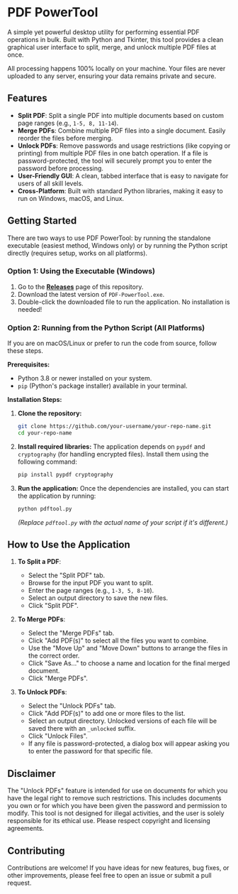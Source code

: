 # PDF PowerTool

A simple yet powerful desktop utility for performing essential PDF operations in bulk. Built with Python and Tkinter, this tool provides a clean graphical user interface to split, merge, and unlock multiple PDF files at once.

All processing happens 100% locally on your machine. Your files are never uploaded to any server, ensuring your data remains private and secure.

## Features

-   **Split PDF**: Split a single PDF into multiple documents based on custom page ranges (e.g., `1-5, 8, 11-14`).
-   **Merge PDFs**: Combine multiple PDF files into a single document. Easily reorder the files before merging.
-   **Unlock PDFs**: Remove passwords and usage restrictions (like copying or printing) from multiple PDF files in one batch operation. If a file is password-protected, the tool will securely prompt you to enter the password before processing.
-   **User-Friendly GUI**: A clean, tabbed interface that is easy to navigate for users of all skill levels.
-   **Cross-Platform**: Built with standard Python libraries, making it easy to run on Windows, macOS, and Linux.

## Getting Started

There are two ways to use PDF PowerTool: by running the standalone executable (easiest method, Windows only) or by running the Python script directly (requires setup, works on all platforms).

### Option 1: Using the Executable (Windows)

1.  Go to the [**Releases**](https://github.com/your-username/your-repo-name/releases) page of this repository.
2.  Download the latest version of `PDF-PowerTool.exe`.
3.  Double-click the downloaded file to run the application. No installation is needed!

### Option 2: Running from the Python Script (All Platforms)

If you are on macOS/Linux or prefer to run the code from source, follow these steps.

**Prerequisites:**
-   Python 3.8 or newer installed on your system.
-   `pip` (Python's package installer) available in your terminal.

**Installation Steps:**

1.  **Clone the repository:**
    ```bash
    git clone https://github.com/your-username/your-repo-name.git
    cd your-repo-name
    ```

2.  **Install required libraries:**
    The application depends on `pypdf` and `cryptography` (for handling encrypted files). Install them using the following command:
    ```bash
    pip install pypdf cryptography
    ```

3.  **Run the application:**
    Once the dependencies are installed, you can start the application by running:
    ```bash
    python pdftool.py 
    ```
    *(Replace `pdftool.py` with the actual name of your script if it's different.)*

## How to Use the Application

1.  **To Split a PDF**:
    -   Select the "Split PDF" tab.
    -   Browse for the input PDF you want to split.
    -   Enter the page ranges (e.g., `1-3, 5, 8-10`).
    -   Select an output directory to save the new files.
    -   Click "Split PDF".

2.  **To Merge PDFs**:
    -   Select the "Merge PDFs" tab.
    -   Click "Add PDF(s)" to select all the files you want to combine.
    -   Use the "Move Up" and "Move Down" buttons to arrange the files in the correct order.
    -   Click "Save As..." to choose a name and location for the final merged document.
    -   Click "Merge PDFs".

3.  **To Unlock PDFs**:
    -   Select the "Unlock PDFs" tab.
    -   Click "Add PDF(s)" to add one or more files to the list.
    -   Select an output directory. Unlocked versions of each file will be saved there with an `_unlocked` suffix.
    -   Click "Unlock Files".
    -   If any file is password-protected, a dialog box will appear asking you to enter the password for that specific file.

## Disclaimer

The "Unlock PDFs" feature is intended for use on documents for which you have the legal right to remove such restrictions. This includes documents you own or for which you have been given the password and permission to modify. This tool is not designed for illegal activities, and the user is solely responsible for its ethical use. Please respect copyright and licensing agreements.

## Contributing

Contributions are welcome! If you have ideas for new features, bug fixes, or other improvements, please feel free to open an issue or submit a pull request.